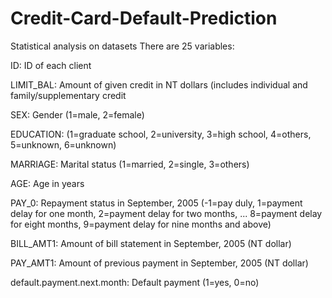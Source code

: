# Credit-Card-Default-Prediction
Statistical analysis on datasets
There are 25 variables:

ID: ID of each client

LIMIT_BAL: Amount of given credit in NT dollars (includes individual and family/supplementary credit

SEX: Gender (1=male, 2=female)

EDUCATION: (1=graduate school, 2=university, 3=high school, 4=others, 5=unknown, 6=unknown)

MARRIAGE: Marital status (1=married, 2=single, 3=others)

AGE: Age in years

PAY_0: Repayment status in September, 2005 (-1=pay duly, 1=payment delay for one month, 2=payment delay for two months, ... 8=payment delay for eight months, 9=payment delay for nine months and above)

BILL_AMT1: Amount of bill statement in September, 2005 (NT dollar)

PAY_AMT1: Amount of previous payment in September, 2005 (NT dollar)

default.payment.next.month: Default payment (1=yes, 0=no)

